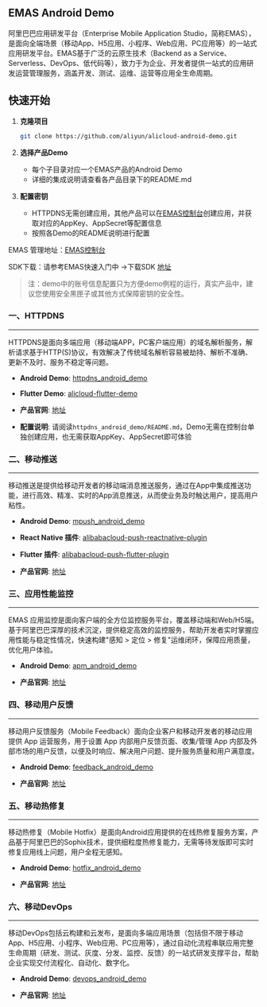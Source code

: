 ## EMAS Android Demo

阿里巴巴应用研发平台（Enterprise Mobile Application Studio，简称EMAS），是面向全端场景（移动App、H5应用、小程序、Web应用、PC应用等）的一站式应用研发平台。EMAS基于广泛的云原生技术（Backend as a Service、Serverless、DevOps、低代码等），致力于为企业、开发者提供一站式的应用研发运营管理服务，涵盖开发、测试、运维、运营等应用全生命周期。

## 快速开始

1. **克隆项目**
   ```bash
   git clone https://github.com/aliyun/alicloud-android-demo.git
   ```

2. **选择产品Demo**
   - 每个子目录对应一个EMAS产品的Android Demo
   - 详细的集成说明请查看各产品目录下的README.md

3. **配置密钥**
   - HTTPDNS无需创建应用，其他产品可以在[EMAS控制台](https://emas.console.aliyun.com/)创建应用，并获取对应的AppKey、AppSecret等配置信息
   - 按照各Demo的README说明进行配置


EMAS 管理地址：[EMAS控制台](https://emas.console.aliyun.com/)

SDK下载：请参考EMAS快速入门中 ->下载SDK [地址](https://help.aliyun.com/document_detail/436513.html) 


> 注：demo中的账号信息配置只为方便demo例程的运行，真实产品中，建议您使用安全黑匣子或其他方式保障密钥的安全性。



### 一、HTTPDNS
------

HTTPDNS是面向多端应用（移动端APP，PC客户端应用）的域名解析服务，解析请求基于HTTP(S)协议，有效解决了传统域名解析容易被劫持、解析不准确、更新不及时、服务不稳定等问题。

- **Android Demo**: [httpdns_android_demo](https://github.com/aliyun/alicloud-android-demo/tree/master/httpdns_android_demo)

- **Flutter Demo**: [alicloud-flutter-demo](https://github.com/aliyun/alicloud-flutter-demo)

- **产品官网**: [地址](https://www.aliyun.com/product/httpdns)

- **配置说明**: 请阅读`httpdns_android_demo/README.md`，Demo无需在控制台单独创建应用，也无需获取AppKey、AppSecret即可体验



### 二、移动推送
------

移动推送是提供给移动开发者的移动端消息推送服务，通过在App中集成推送功能，进行高效、精准、实时的App消息推送，从而使业务及时触达用户，提高用户粘性。

- **Android Demo**: [mpush_android_demo](https://github.com/aliyun/alicloud-android-demo/tree/master/mpush_android_demo)

- **React Native 插件**: [alibabacloud-push-reactnative-plugin](https://github.com/aliyun/alibabacloud-push-reactnative-plugin)

- **Flutter 插件**: [alibabacloud-push-flutter-plugin](https://github.com/aliyun/alibabacloud-push-flutter-plugin)

- **产品官网**: [地址](https://www.aliyun.com/product/cps)


### 三、应用性能监控
------

EMAS 应用监控是面向客户端的全方位监控服务平台，覆盖移动端和Web/H5端。基于阿里巴巴深厚的技术沉淀，提供稳定高效的监控服务，帮助开发者实时掌握应用性能与稳定性情况，快速构建"感知 > 定位 > 修复"运维闭环，保障应用质量，优化用户体验。

- **Android Demo**: [apm_android_demo](https://github.com/aliyun/alicloud-android-demo/tree/master/apm_android_demo)

- **产品官网**: [地址](https://www.aliyun.com/product/emascrash/apm)



### 四、移动用户反馈
------

移动用户反馈服务（Mobile Feedback）面向企业客户和移动开发者的移动应用提供 App 运营服务，用于设置 App 内部用户反馈页面、收集/管理 App 内部及外部市场的用户反馈，以便及时响应、解决用户问题、提升服务质量和用户满意度。

- **Android Demo**: [feedback_android_demo](https://github.com/aliyun/alicloud-android-demo/tree/master/feedback_android_demo)

- **产品官网**: [地址](https://www.aliyun.com/product/feedback)



### 五、移动热修复
------

移动热修复（Mobile Hotfix）是面向Android应用提供的在线热修复服务方案，产品基于阿里巴巴的Sophix技术，提供细粒度热修复能力，无需等待发版即可实时修复应用线上问题，用户全程无感知。

- **Android Demo**: [hotfix_android_demo](https://github.com/aliyun/alicloud-android-demo/tree/master/hotfix_android_demo)

- **产品官网**: [地址](https://www.aliyun.com/product/hotfix)



### 六、移动DevOps
------

移动DevOps包括云构建和云发布，是面向多端应用场景（包括但不限于移动App、H5应用、小程序、Web应用、PC应用等），通过自动化流程串联应用完整生命周期（研发、测试、灰度、分发、监控、反馈）的一站式研发支撑平台，帮助企业实现交付流程化、自动化、数字化。

- **Android Demo**: [devops_android_demo](https://github.com/aliyun/alicloud-android-demo/tree/master/devops_android_demo)

- **产品官网**: [地址](https://www.aliyun.com/product/emascrash/mobile_devops)
